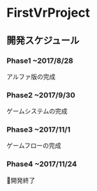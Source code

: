 # FirstVrProject
## 開発スケジュール
### Phase1 ~2017/8/28
アルファ版の完成
### Phase2 ~2017/9/30
ゲームシステムの完成
### Phase3 ~2017/11/1
ゲームフローの完成
### Phase4 ~2017/11/24
開発終了
